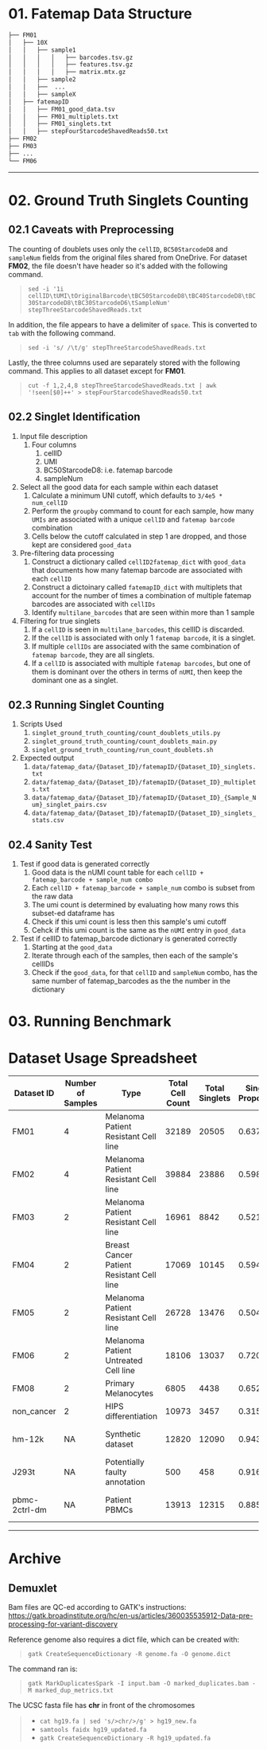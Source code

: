 # 01. Fatemap Data Structure
```bash
├── FM01
│   ├── 10X
│   │   ├── sample1
│   │   │   │   ├── barcodes.tsv.gz
│   │   │   │   ├── features.tsv.gz
│   │   │   │   ├── matrix.mtx.gz
│   │   ├── sample2
│   │   ├──  ...
│   │   ├── sampleX
│   ├── fatemapID
│   │   ├── FM01_good_data.tsv
│   │   ├── FM01_multiplets.txt
│   │   ├── FM01_singlets.txt
│   │   ├── stepFourStarcodeShavedReads50.txt
├── FM02
├── FM03
├── ...
└── FM06
```
---------

# 02. Ground Truth Singlets Counting
## 02.1 Caveats with Preprocessing
The counting of doublets uses only the `cellID`, `BC50StarcodeD8` and `sampleNum` fields from the original files shared
from OneDrive. For dataset **FM02**, the file doesn't have header so it's added with the following command.
> `sed -i '1i cellID\tUMI\tOriginalBarcode\tBC50StarcodeD8\tBC40StarcodeD8\tBC30StarcodeD8\tBC30StarcodeD6\tSampleNum' stepThreeStarcodeShavedReads.txt`

In addition, the file appears to have a delimiter of `space`. This is converted to `tab` with the following command.
> `sed -i 's/ /\t/g' stepThreeStarcodeShavedReads.txt`

Lastly, the three columns used are separately stored with the following command. This applies to all dataset except for **FM01**.
>`cut -f 1,2,4,8 stepThreeStarcodeShavedReads.txt | awk '!seen[$0]++' > stepFourStarcodeShavedReads50.txt`

## 02.2 Singlet Identification
1. Input file description
   1. Four columns
      1. cellID
      2. UMI
      3. BC50StarcodeD8: i.e. fatemap barcode
      4. sampleNum
2. Select all the good data for each sample within each dataset
   1. Calculate a minimum UNI cutoff, which defaults to `3/4e5 * num_cellID`
   2. Perform the `groupby` command to count for each sample, how many `UMIs` are associated with a unique `cellID` and `fatemap barcode` combination
   3. Cells below the cutoff calculated in step 1 are dropped, and those kept are considered `good_data`
3. Pre-filtering data processing
   1. Construct a dictionary called `cellID2fatemap_dict` with `good_data` that documents how many fatemap barcode are associated with each `cellID`
   2. Construct a dictoinary called `fatemapID_dict` with multiplets that account for the number of times a combination of multiple fatemap barcodes are associated with `cellIDs`
   3. Identify `multilane_barcodes` that are seen within more than 1 sample
4. Filtering for true singlets
   1. If a `cellID` is seen in `multilane_barcodes`, this cellID is discarded. 
   2. If the `cellID` is associated with only 1 `fatemap barcode`, it is a singlet. 
   3. If multiple `cellIDs` are associated with the same combination of `fatemap barcode`, they are all singlets. 
   4. If a `cellID` is associated with multiple `fatemap barcodes`, but one of them is dominant over the others in terms of `nUMI`, then keep the dominant one as a singlet. 

## 02.3 Running Singlet Counting
1. Scripts Used
   1. `singlet_ground_truth_counting/count_doublets_utils.py`
   2. `singlet_ground_truth_counting/count_doublets_main.py`
   3. `singlet_ground_truth_counting/run_count_doublets.sh`
2. Expected output
   1. `data/fatemap_data/{Dataset_ID}/fatemapID/{Dataset_ID}_singlets.txt`
   2. `data/fatemap_data/{Dataset_ID}/fatemapID/{Dataset_ID}_multiplets.txt`
   3. `data/fatemap_data/{Dataset_ID}/fatemapID/{Dataset_ID}_{Sample_Num}_singlet_pairs.csv`
   4. `data/fatemap_data/{Dataset_ID}/fatemapID/{Dataset_ID}_singlets_stats.csv`

## 02.4 Sanity Test
1. Test if good data is generated correctly
   1. Good data is the nUMI count table for each `cellID + fatemap_barcode + sample_num combo`
   2. Each `cellID + fatemap_barcode + sample_num` combo is subset from the raw data
   3. The umi count is determined by evaluating how many rows this subset-ed dataframe has
   4. Check if this umi count is less then this sample's umi cutoff
   5. Cehck if this umi count is the same as the `nUMI` entry in `good_data`
2. Test if cellID to fatemap_barcode dictionary is generated correctly 
   1. Starting at the `good_data`
   2. Iterate through each of the samples, then each of the sample's cellIDs
   3. Check if the `good_data`, for that `cellID` and `sampleNum` combo, has the same number of fatemap_barcodes as the the number in the dictionary

# 03. Running Benchmark


# Dataset Usage Spreadsheet

| Dataset ID    | Number of Samples | Type                                      | Total Cell Count | Total Singlets | Singlet Proportion | Link                                                                           |
|---------------|-------------------|-------------------------------------------|------------------|----------------|--------------------|--------------------------------------------------------------------------------|
| FM01          | 4                 | Melanoma Patient Resistant Cell line      | 32189            | 20505          | 0.637              | /projects/p31666/zzhang/doublet-bchmk/data/fatemap_data/FM01                   |
| FM02          | 4                 | Melanoma Patient Resistant Cell line      | 39884            | 23886          | 0.598              | /projects/p31666/zzhang/doublet-bchmk/data/fatemap_data/FM02                   |
| FM03          | 2                 | Melanoma Patient Resistant Cell line      | 16961            | 8842           | 0.521              | /projects/p31666/zzhang/doublet-bchmk/data/fatemap_data/FM03                   |
| FM04          | 2                 | Breast Cancer Patient Resistant Cell line | 17069            | 10145          | 0.594              | /projects/p31666/zzhang/doublet-bchmk/data/fatemap_data/FM04                   |
| FM05          | 2                 | Melanoma Patient Resistant Cell line      | 26728            | 13476          | 0.504              | /projects/p31666/zzhang/doublet-bchmk/data/fatemap_data/FM05                   |
| FM06          | 2                 | Melanoma Patient Untreated Cell line      | 18106            | 13037          | 0.720              | /projects/p31666/zzhang/doublet-bchmk/data/fatemap_data/FM06                   |
| FM08          | 2                 | Primary Melanocytes                       | 6805             | 4438           | 0.652              | /projects/p31666/zzhang/doublet-bchmk/data/fatemap_data/FM08                   |
| non_cancer    | 2                 | HIPS differentiation                      | 10973            | 3457           | 0.315              | /projects/p31666/zzhang/doublet-bchmk/data/fatemap_data/non_cancer             |
| hm-12k        | NA                | Synthetic dataset                         | 12820            | 12090          | 0.943              | /projects/p31666/zzhang/doublet-bchmk/data/bchmk_paper_real_data/hm-12k        |
| J293t         | NA                | Potentially faulty annotation             | 500              | 458            | 0.916              | /projects/p31666/zzhang/doublet-bchmk/data/bchmk_paper_real_data/J293t         |
| pbmc-2ctrl-dm | NA                | Patient PBMCs                             | 13913            | 12315          | 0.885              | /projects/p31666/zzhang/doublet-bchmk/data/bchmk_paper_real_data/pbmc-2ctrl-dm |

---------
# Archive

## Demuxlet
Bam files are QC-ed according to GATK's instructions: https://gatk.broadinstitute.org/hc/en-us/articles/360035535912-Data-pre-processing-for-variant-discovery

Reference genome also requires a dict file, which can be created with:
>`gatk CreateSequenceDictionary -R genome.fa -O genome.dict`

The command ran is: 
>`gatk MarkDuplicatesSpark -I input.bam -O marked_duplicates.bam -M marked_dup_metrics.txt`

The UCSC fasta file has **chr** in front of the chromosomes 
>- `cat hg19.fa | sed 's/>chr/>/g' > hg19_new.fa`
>- `samtools faidx hg19_updated.fa`
>- `gatk CreateSequenceDictionary -R hg19_updated.fa`
